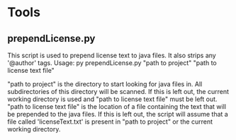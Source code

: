 # Tools
## prependLicense.py
This script is used to prepend license text to java files. It also strips any '@author' tags.
Usage:
py prependLicense.py "path to project" "path to license text file"

"path to project" is the directory to start looking for java files in. All subdirectories of this directory will be scanned. If this is left out, the current working directory is used and "path to license text file" must be left out.
"path to license text file" is the location of a file containing the text that will be prepended to the java files. If this is left out, the script will assume that a file called 'licenseText.txt' is present in "path to project" or the current working directory.
